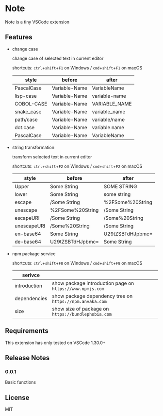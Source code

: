 # Note

Note is a tiny VSCode extension

## Features

* change case

  change case of selected text in current editor

  shortcuts: `ctrl`+`shift`+`F1` on Windows / `cmd`+`shift`+`F1` on macOS

  | style | before | after |
  |---|---|---|
  | PascalCase | Variable-Name | VariableName |
  | lisp-case | Variable-Name | variable-name |
  | COBOL-CASE | Variable-Name | VARIABLE_NAME |
  | snake_case | Variable-Name | variable_name |
  | path/case | Variable-Name | variable/name |
  | dot.case | Variable-Name | variable.name |
  | PascalCase | Variable-Name | VariableName |

* string transformation

  transform selected text in current editor

  shortcuts: `ctrl`+`shift`+`F2` on Windows / `cmd`+`shift`+`F2` on macOS

  | style | before | after |
  |---|---|---|
  | Upper | Some String | SOME STRING |
  | lower | Some String | some string |
  | escape | /Some String | %2FSome%20String |
  | unescape | %2FSome%20String | /Some String |
  | escapeURI | /Some String | /Some%20String |
  | unescapeURI | /Some%20String | /Some String |
  | en-base64 | Some String | U29tZSBTdHJpbmc= |
  | de-base64 | U29tZSBTdHJpbmc= | Some String |

* npm package service

  shortcuts: `ctrl`+`shift`+`F8` on Windows / `cmd`+`shift`+`F8` on macOS

  | serivce |   |
  |---|---|
  | introduction | show package introduction page on `https://www.npmjs.com` |
  | dependencies | show package dependency tree on `https://npm.anvaka.com` |
  | size | show size of package on `https://bundlephobia.com` |

## Requirements

This extension has only tested on VSCode 1.30.0+

<!--

## Extension Settings

Include if your extension adds any VS Code settings through the `contributes.configuration` extension point.

For example:

This extension contributes the following settings:

* `myExtension.enable`: enable/disable this extension
* `myExtension.thing`: set to `blah` to do something

## Known Issues

Calling out known issues can help limit users opening duplicate issues against your extension.
-->

## Release Notes

### 0.0.1

Basic functions

## License

MIT

